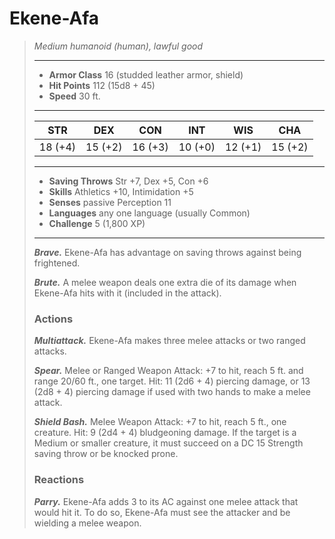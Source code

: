 # Ekene-Afa
>*Medium humanoid (human), lawful good*
>___
>- **Armor Class** 16 (studded leather armor, shield)
>- **Hit Points** 112 (15d8 + 45)
>- **Speed** 30 ft.
>___
>|STR|DEX|CON|INT|WIS|CHA|
>|:---:|:---:|:---:|:---:|:---:|:---:|
>|18 (+4)|15 (+2)|16 (+3)|10 (+0)|12 (+1)|15 (+2)|
>___
>- **Saving Throws** Str +7, Dex +5, Con +6
>- **Skills** Athletics +10, Intimidation +5
>- **Senses** passive Perception 11
>- **Languages** any one language (usually Common)
>- **Challenge** 5 (1,800 XP)
>___
>***Brave.*** Ekene-Afa has advantage on saving throws against being frightened.  
>
>***Brute.*** A melee weapon deals one extra die of its damage when Ekene-Afa hits with it (included in the attack).  
>
>### Actions
>***Multiattack.*** Ekene-Afa makes three melee attacks or two ranged attacks.  
>
>***Spear.*** Melee  or Ranged Weapon Attack: +7 to hit, reach 5 ft. and range 20/60 ft., one target. Hit: 11 (2d6 + 4) piercing damage, or 13 (2d8 + 4) piercing damage if used with two hands to make a melee attack.  
>
>***Shield Bash.*** Melee Weapon Attack: +7 to hit, reach 5 ft., one creature. Hit: 9 (2d4 + 4) bludgeoning damage. If the target is a Medium or smaller creature, it must succeed on a DC 15 Strength saving throw or be knocked prone.  
>
>### Reactions
>***Parry.*** Ekene-Afa adds 3 to its AC against one melee attack that would hit it. To do so, Ekene-Afa must see the attacker and be wielding a melee weapon.